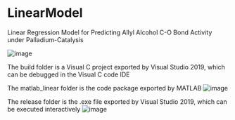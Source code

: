 # LinearModel
Linear Regression Model for Predicting Allyl Alcohol C-O Bond Activity under Palladium-Catalysis

![image](https://user-images.githubusercontent.com/113496344/190168980-faa2b3a2-4c0e-406a-b893-ab502264526a.png)

The build folder is a Visual C project exported by Visual Studio 2019, which can be debugged in the Visual C code IDE

The matlab_linear folder is the code package exported by MATLAB
![image](https://user-images.githubusercontent.com/113496344/190170704-99afc2ba-ea05-43c3-b4cb-85111c81efc2.png)

The release folder is the .exe file exported by Visual Studio 2019, which can be executed interactively
![image](https://user-images.githubusercontent.com/113496344/190170728-dd5de50c-00f4-4281-b94c-3b72610796ea.png)
